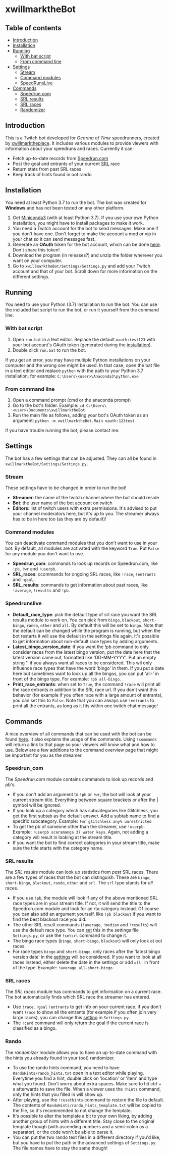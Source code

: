 # xwillmarktheBot

## Table of contents
-   [Introduction](#introduction)
-   [Installation](#installation)
-   [Running](#running)
    - [With bat script](#with-bat-script)
    - [From command line](#from-command-line)
-   [Settings](#settings)
    - [Stream](#stream)
    - [Command modules](#command-modules)
    - [SpeedRunsLive](#speedrunslive)
-   [Commands](#commands)
    - [Speedrun.com](#speedrun_com)
    - [SRL results](#srl-results)
    - [SRL races](#srl-races)
    - [Randomizer](#rando)


## Introduction
This is a Twitch bot developed for *Ocarina of Time* speedrunners, created by [xwillmarktheplace](https://twitch.tv/xwillmarktheplace). It includes various modules to provide viewers with information about your speedruns and races. Currently it can:
* Fetch up-to-date records from [Speedrun.com](https://www.speedrun.com/)
* Post the goal and entrants of your current [SRL](http://www.speedrunslive.com/) race
* Return stats from past SRL races
* Keep track of hints found in oot rando


## Installation
You need at least Python 3.7 to run the bot. The bot was created for **Windows** and has not been tested on any other platform.



1. Get [Miniconda3](https://docs.conda.io/en/latest/miniconda.html) (with at least Python 3.7). If you use your own Python installation, you might have to install packages to make it work.
2. You need a Twitch account for the bot to send messages. Make one if you don't have one. Don't forget to make the account a mod or vip in your chat so it can send messages fast.
3. Generate an **OAuth** token for the bot account, which can be done [here](https://twitchapps.com/tmi/). Don't share this token!
4. Download the program (in releases?) and unzip the folder wherever you want on your computer.
6. Go to ```xwillmarktheBot/Settings/Settings.py``` and add your Twitch account and that of your bot. Scroll down for more information on the different settings. 

## Running
You need to use your Python (3.7) installation to run the bot. You can use the included bat script to run the bot, or run it yourself from the command line.

### With bat script
1. Open ```run.bat``` in a text editor. Replace the default ```oauth:test123``` with your bot account's OAuth token (generated during the [installation](#installation)).
2. Double click ```run.bat``` to run the bot.

If you get an error, you may have multiple Python installations on your computer and the wrong one might be used. In that case, open the bat file in a text editor and replace ```python``` with the path to your Python 3.7 installation, for example: ```C:\Users\<user>\Anaconda3\python.exe```

### From command line
1. Open a command prompt (cmd or the anaconda prompt)
2. Go to the bot's folder. Example: ```cd C:\Users\<user>\Documents\xwillmarktheBot```
3. Run the main file as follows, adding your bot's OAuth token as an argument: ```python -m xwillmarktheBot.Main oauth:123test``` 

If you have trouble running the bot, please contact me.

## Settings
The bot has a few settings that can be adjusted. They can all be found in ```xwillmarktheBot/Settings/Settings.py```.
### Stream
These settings have to be changed in order to run the bot!
* **Streamer**: the name of the twitch channel where the bot should reside
* **Bot**: the user name of the bot account on twitch
* **Editors**: list of twitch users with extra permissions. It's advised to put your channel moderators here, but it's up to you. The streamer always has to be in here too (as they are by default)!

### Command modules
You can deactivate command modules that you don't want to use in your bot. By default, all modules are activated with the keyword ```True```. Put ```False``` for any module you don't want to use.
* **Speedrun_com**: commands to look up records on Speedrun.com, like ```!pb```, ```!wr``` and ```!userpb```.
* **SRL_races**: ccommands for ongoing SRL races, like ```!race```, ```!entrants``` and ```!goal```.
* **SRL_results**: commands to get information about past races, like ```!average```, ```!results``` and ```!pb```.

### Speedrunslive
* **Default_race_type**: pick the default type of srl race you want the SRL results module to work on. You can pick from ```bingo```, ```blackout```, ```short-bingo```, ```rando```, ```other``` and ```all```. By default this will be set to ```bingo```. Note that the default can be changed while the program is running, but when the bot restarts it will use the default in the settings file again. It's possible to get information about non-default race types by adding arguments.
* **Latest_bingo_version_date**: if you want the !pb command to only consider races from the latest bingo version, put the date here that the latest version came out, formatted like 'DD-MM-YYYY'. Put an empty string '' if you always want all races to be considered. This wil only influence race types that have the word 'bingo' in them. If you put a date here but sometimes want to look up all the bingos, you can put 'all-' in front of the bingo type. For example: ```!pb all-bingo```.
* **Print_race_entrants**: when set to ```True```, the command ```!race``` will print all the race entrants in addition to the SRL race url. If you don't want this behavior (for example if you often race with a large amount of entrants), you can set this to ```False```. Note that you can always use ```!entrants``` to print all the entrants, as long as it fits within one twitch chat message!

## Commands
A nice overview of all commands that can be used with the bot can be found [here](https://xwmtp.github.io/xwillmarktheBot). It also explains the usage of the commands. Using ```!commands``` will return a link to that page so your viewers will know what and how to use. Below are a few additions to the command overview page that might be important for you as the streamer.

### Speedrun_com
The *Speedrun.com* module contains commands to look up records and pb's.
* If you don't add an argument to ```!pb``` or ```!wr```, the bot will look at your current stream title. Everything between square brackets or after the | symbol will be ignored.
* If you look up a category which has subcategories like Glitchless, you get the first subtab as the default answer. Add a subtab name to find a specific subcategory. Example: ```!wr glitchless any% unrestricted```
* To get the pb of someone other than the streamer, use ```!userpb```. Example: ```!userpb scaramanga 37 water keys```. Again, not adding a category will result in looking at the stream title.
* If you want the bot to find correct categories in your stream title, make sure the title starts with the category name.

### SRL results
The *SRL results* module can look up statistics from *past* SRL races. There are a few types of races that the bot can distinguish. These are ```bingo```, ```short-bingo```, ```blackout```, ```rando```, ```other``` and ```srl```. The ```srl``` type stands for *all* races.   
* If you use ```!pb```, the module will look if any of the above mentioned SRL race types are in your stream title. If not, it will send the title to the Speedrun.com module and look for an rta category instead. Of course you can also add an argument yourself, like ```!pb blackout``` if you want to find the best blackout race you did.
* The other SRL result commands (```!average```, ```!median``` and ```!results```) will use the default race type. You can [set](#speedrunslive) this in the settings file ```Settings.py```, or use the ```!setsrl``` command to change it.
* The bingo race types (```bingo```, ```short-bingo```, ```blackout```) will only look at oot races.
* For race types ```bingo``` and ```short-bingo```, only races after the 'latest bingo version date' in the [settings](#speedrunslive) will be considered. If you want to look at all races instead, either delete the date in the settings or add ```all-``` in front of the type. Example: ```!average all-short-bingo```

### SRL races
The *SRL races* module has commands to get information on a current race. The bot automatically finds which SRL race the streamer has entered.
* Use ```!race```, ```!goal``` ```!entrants``` to get info on your current race. If you don't want ```!race``` to show all the entrants (for example if you often join very large races), you can change this [setting](#speedrunslive) in ```Settings.py```.
* The ```!card``` command will only return the goal if the current race is classified as a bingo.


### Rando
The *randomizer* module allows you to have an up-to-date command with the hints you already found in your (oot) randomizer.
* To use the rando hints command, you need to have ```RandoHints/rando_hints.txt``` open in a text editor while playing. Everytime you find a hint, double click on 'location' or 'item' and type what you found. Don't worry about extra spaces. Make sure to hit ctrl + s afterwards to save the file. When a viewer uses the ```!hints``` command, only the hints that you filled in will show up.
* After playing, use the ```!resethints``` command to restore the file to default. The contents of ```RandoHints/rando_hints_template.txt``` will be copied to the file, so it's recommended to not change the template.
* It's possible to alter the template a bit to your own liking, by adding another group of hints with a different title. Stay close to the original template though (with ascending numbers and a semi-colon as a separator), or the code won't be able to parse it.
* You can put the two rando text files in a different directory if you'd like, but you have to put the path in the advanced settings of ```Settings.py```. The file names have to stay the same though!

